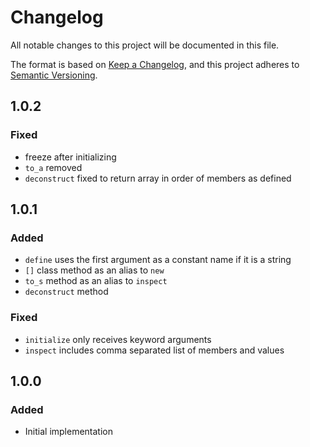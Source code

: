 # Changelog

All notable changes to this project will be documented in this file.

The format is based on [Keep a Changelog](https://keepachangelog.com/en/1.0.0/),
and this project adheres to [Semantic Versioning](https://semver.org/spec/v2.0.0.html).

## 1.0.2

### Fixed

- freeze after initializing
- `to_a` removed
- `deconstruct` fixed to return array in order of members as defined

## 1.0.1

### Added 

- `define` uses the first argument as a constant name if it is a string
- `[]` class method as an alias to `new`
- `to_s` method as an alias to `inspect`
- `deconstruct` method

### Fixed

- `initialize` only receives keyword arguments
- `inspect` includes comma separated list of members and values

## 1.0.0

### Added

- Initial implementation
